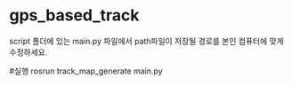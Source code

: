 # gps_based_track
script 폴더에 있는 main.py 파일에서 path파일이 저장될 경로를 본인 컴퓨터에 맞게 수정하세요.

#실행
rosrun track_map_generate main.py
